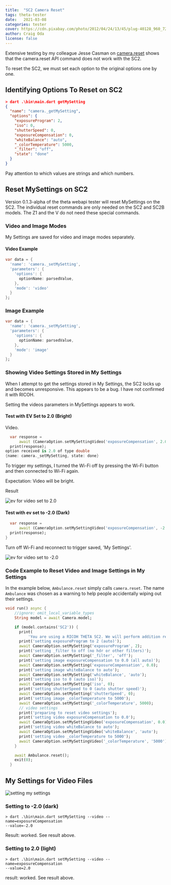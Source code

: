 ```yaml
---
title:  "SC2 Camera Reset"
tags: theta-tester
date:   2021-03-08
categories: tester
cover: https://cdn.pixabay.com/photo/2012/04/24/13/45/plug-40128_960_720.png
author: Craig Oda
license: false
---
```


Extensive testing by my colleague Jesse Casman on 
[camera.reset](https://api.ricoh/docs/theta-web-api-v2.1/commands/camera.reset/)
shows that the camera.reset API command does not work with the SC2.

To reset the SC2, we must set each option to the original options one by one.

## Identifying Options To Reset on SC2

```json
> dart .\bin\main.dart getMySetting       
{
  "name": "camera._getMySetting",
  "options": {
    "exposureProgram": 2,
    "iso": 0,
    "shutterSpeed": 0,
    "exposureCompensation": 0,
    "whiteBalance": "auto",
    "_colorTemperature": 5000,
    "_filter": "off",
    "state": "done"
  }
}
```

Pay attention to which values are strings and which numbers.

## Reset MySettings on SC2

Version 0.1.3-alpha of the theta webapi tester will reset MySettings
on the SC2.  The individual reset commands are only needed on the SC2
and SC2B models.  The Z1 and the V do not need these special commands.


### Video and Image Modes

My Settings are saved for video and image modes separately.

#### Video Example

```dart
var data = {
  'name': 'camera._setMySetting',
  'parameters': {
    'options': {
      optionName: parsedValue,
    },
    'mode': 'video'
  }
};
```

### Image Example

```dart
var data = {
  'name': 'camera._setMySetting',
  'parameters': {
    'options': {
      optionName: parsedValue,
    },
    'mode': 'image'
  }
};
```

### Showing Video Settings Stored in My Settings

When I attempt to get the settings stored in My Settings, the SC2 locks up and becomes
unresponsive.  This appears to be a bug.  I have not confirmed it with RICOH.

Setting the videos parameters in MySettings appears to work.

#### Test with EV Set to 2.0 (Bright)

Video.

```dart
  var response =
      await (CameraOption.setMySettingVideo('exposureCompensation', 2.0));
  print(response);
option received is 2.0 of type double
{name: camera._setMySetting, state: done}
```

To trigger my settings, I turned the Wi-Fi off by pressing the Wi-Fi button
and then connected to Wi-Fi again.

Expectation: Video will be bright.

Result

![ev for video set to 2.0](/webapi/images/2021_03/video_ev_2_0.png)

#### Test with ev set to -2.0 (Dark)

```dart
  var response =
      await (CameraOption.setMySettingVideo('exposureCompensation', -2.0));
  print(response);
}
```

Turn off Wi-Fi and reconnect to trigger saved, 'My Settings'.

![ev for video set to -2.0](/webapi/images/2021_03/video_ev_minus_2_0.png)


### Code Example to Reset Video and Image Settings in My Settings

In the example below, `Ambulance.reset` simply calls `camera.reset`.
The name `Ambulance` was chosen as a warning to help people accidentally wiping
out their settings.

```dart
void run() async {
    //ignore: omit_local_variable_types
    String model = await Camera.model;

    if (model.contains('SC2')) {
      print(
          'You are using a RICOH THETA SC2. We will perform addition reset commands');
      print('setting exposureProgram to 2 (auto)');
      await CameraOption.setMySetting('exposureProgram', 2);
      print('setting _filter to off (no hdr or other filters)');
      await CameraOption.setMySetting('_filter', 'off');
      print('setting image exposureCompensation to 0.0 (all auto)');
      await CameraOption.setMySetting('exposureCompensation', 0.0);
      print('setting image whiteBalance to auto');
      await CameraOption.setMySetting('whiteBalance', 'auto');
      print('setting iso to 0 (auto iso)');
      await CameraOption.setMySetting('iso', 0);
      print('setting shutterSpeed to 0 (auto shutter speed)');
      await CameraOption.setMySetting('shutterSpeed', 0);
      print('setting image _colorTemperature to 5000');
      await CameraOption.setMySetting('_colorTemperature', 5000);
      // video settings
      print('preparing to reset video settings');
      print('setting video exposureCompensation to 0.0');
      await CameraOption.setMySettingVideo('exposureCompensation', 0.0);
      print('setting video whiteBalance to auto');
      await CameraOption.setMySettingVideo('whiteBalance', 'auto');
      print('setting video _colorTemperature to 5000');
      await CameraOption.setMySettingVideo('_colorTemperature', '5000');
    }

    await Ambulance.reset();
    exit(0);
  }
```


## My Settings for Video Files

![setting my settings](/webapi/images/2021_03/mysettings_test.png)

### Setting to -2.0 (dark)

```shell
> dart .\bin\main.dart setMySetting --video --name=exposureCompensation 
--value=-2.0
```

Result: worked.  See result above.

### Setting to 2.0 (light)

```shell
> dart .\bin\main.dart setMySetting --video --name=exposureCompensation 
--value=2.0
```

result: worked.  See result above.
